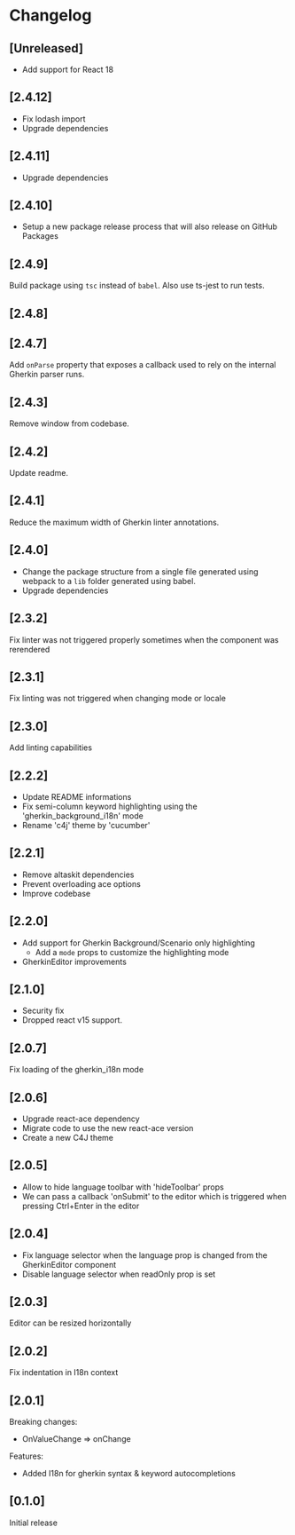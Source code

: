 # Changelog

## [Unreleased]

- Add support for React 18

## [2.4.12]

- Fix lodash import
- Upgrade dependencies

## [2.4.11]

- Upgrade dependencies

## [2.4.10]

- Setup a new package release process that will also release on GitHub Packages

## [2.4.9]

Build package using `tsc` instead of `babel`.
Also use ts-jest to run tests.

## [2.4.8]

## [2.4.7]

Add `onParse` property that exposes a callback used to rely on the internal Gherkin parser runs.

## [2.4.3]

Remove window from codebase.

## [2.4.2]

Update readme.

## [2.4.1]

Reduce the maximum width of Gherkin linter annotations.

## [2.4.0]

- Change the package structure from a single file generated using webpack to a `lib` folder generated using babel.
- Upgrade dependencies

## [2.3.2]

Fix linter was not triggered properly sometimes when the component was rerendered

## [2.3.1]

Fix linting was not triggered when changing mode or locale

## [2.3.0]

Add linting capabilities

## [2.2.2]

+ Update README informations
+ Fix semi-column keyword highlighting using the 'gherkin_background_i18n' mode
+ Rename 'c4j' theme by 'cucumber'

## [2.2.1]

- Remove altaskit dependencies
- Prevent overloading ace options
- Improve codebase

## [2.2.0]

- Add support for Gherkin Background/Scenario only highlighting
    - Add a `mode` props to customize the highlighting mode
- GherkinEditor improvements

## [2.1.0]

- Security fix
- Dropped react v15 support.

## [2.0.7]

Fix loading of the gherkin_i18n mode

## [2.0.6]

- Upgrade react-ace dependency
- Migrate code to use the new react-ace version
- Create a new C4J theme

## [2.0.5]

- Allow to hide language toolbar with 'hideToolbar' props
- We can pass a callback 'onSubmit' to the editor which is triggered when pressing Ctrl+Enter in the editor

## [2.0.4]

- Fix language selector when the language prop is changed from the GherkinEditor component
- Disable language selector when readOnly prop is set

## [2.0.3]

Editor can be resized horizontally

## [2.0.2]

Fix indentation in I18n context

## [2.0.1]

Breaking changes:
 - OnValueChange => onChange

Features:
 - Added I18n for gherkin syntax & keyword autocompletions

## [0.1.0]

Initial release
